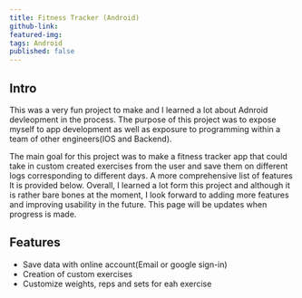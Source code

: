 ```yaml
---
title: Fitness Tracker (Android)
github-link: 
featured-img: 
tags: Android
published: false
---
```


## Intro

This was a very fun project to make and I learned a lot about Adnroid devleopment in the process. The purpose of this project was to expose myself to app development as well as exposure to programming within a team of other engineers(IOS and Backend). 

The main goal for this project was to make a fitness tracker app that could take in custom created exercises from the user and save them on different logs corresponding to different days. A more comprehensive list of features lt is provided below. Overall, I learned a lot form this project and although it is rather bare bones at the moment, I look forward to adding more features and improving usability in the future. This page will be updates when progress is made. 

## Features

* Save data with online account(Email or google sign-in)
* Creation of custom exercises
* Customize weights, reps and sets for eah exercise